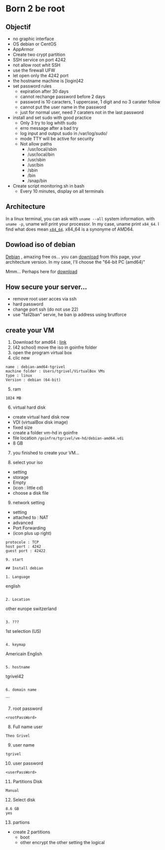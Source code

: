 # Born 2 be root

## Objectif

* no graphic interface
* OS debian or CentOS
* AppArmor
* Create two crypt partition
* SSH service on port 4242
* not allow root whit SSH
* use the firewall UFW
* let open only the 4242 port
* the hostname machine is [login]42
* set password rules
	* expiration after 30 days
	* cannot rechange password before 2 days
	* password is 10 caracters, 1 uppercase, 1 digit and no 3 carater follow
	* cannot put the user name in the password
	* just for normal user, need 7 caraters not in the last password 
* install and set sudo with good practice
	* Only 3 try to log whith sudo
	* erro message after a bad try
	* log input and output sudo in /var/log/sudo/
	* mode TTY will be active for security
	* Not allow paths
		* /usr/local/sbin
		* /usr/local/bin
		* /usr/sbin
		* /usr/bin
		* /sbin
		* /bin
		* /snap/bin
* Create script monitoring.sh in bash
	* Every 10 minutes, display on all terminals


## Architecture

In a linux terminal, you can ask with ```uname --all``` system information.
with ```uname -p```, uname will print your processor.
In my case, uname print ```x84_64```. I find what does mean 
[```x84_64```](https://en.wikipedia.org/wiki/X86-64).
x84_64 is a synonyme of AMD64.


## Dowload iso of debian

[Debian](https://www.debian.org/)
, amazing free os...
you can
[download](https://www.debian.org/releases/stable/)
from this page, your architecture version.
In my case, I'll choose the "64-bit PC (amd64)"

Mmm...
Perhaps here for [download](https://www.debian.org/releases/stable/debian-installer/)

## How secure your server...

* remove root user acces via ssh
* hard password
* change port ssh (do not use 22)
* use "fail2ban" servie, he ban ip address using brutforce

## create your VM

1. Download for amd64 : [link](https://cdimage.debian.org/debian-cd/current/amd64/iso-cd/debian-11.2.0-amd64-netinst.iso)
2. (42 school) move the iso in goinfre folder
3. open the program virtual box
4. clic new

```
name : debian-amd64-tgrivel
machine folder : Users/tgrivel/VirtualBox VMs
type : linux
Version : debian (64-bit)
```

5. ram

```
1024 MB
```

6. virtual hard disk

* create virtual hard disk now
* VDI (virtualBox disk image)
* fixed size
* create a folder vm-hd in goinfre
* file location ```/goinfre/tgrivel/vm-hd/debian-amd64.vdi```
* 8 GB

7. you finished to create your VM...

8. select your iso

* setting
* storage
* Empty
* (icon : little cd) 
* choose a disk file

9. network setting

* setting
* attached to : NAT
* advanced
* Port Forwarding
* (icon plus up right)
```
protocole : TCP
host port : 4242
guest port : 42422

9. start

## Install debian

1. Language

```
english
```

2. Location

```
other
europe
switzerland
```

3. ???

```
1st selection (US)
```

4. keymap

```
Americain English
```

5. hostname

```
tgrivel42
```

6. domain name

```
<empty>
```

7. root password

```
<rootPassWord>
```

8. Full name user

```
Theo Grivel
```

9. user name

```
tgrivel
```

10. user password

```
<userPassWord>
```

11. Partitions Disk

```
Manual
```

12. Select disk

```
8.6 GB
yes
```

13. partions

* create 2 partitions
	* boot
	* other
encrypt the other
setting the logical



